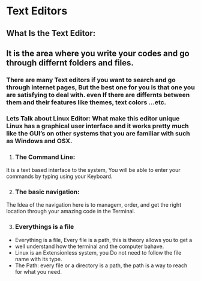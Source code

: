 # Text Editors 

## What Is the Text Editor:

## It is the area where you write your codes and go through differnt folders and files.


### There are many Text editors if you want to search and go through internet pages, But the best one for you is that one you are satisfying to deal with. even If there are differnts between them and their features like themes, text colors ...etc.
 
### Lets Talk about Linux Editor: What make this editor unique Linux has a graphical user interface and it works pretty much like the GUI’s on other systems that you are familiar with such as Windows and OSX.


 1. ### The Command Line: 
 It is a text based interface to the system, You will be able to enter your commands by typing using your Keyboard.

2. ### The basic navigation: 
The Idea of the navigation here is to managem, order, and get the right location through your amazing code in the Terminal.

3. ### Everythings is a file
 - Everything is a file, Every file is a path, this is theory allows you to get a 
 - well understand how the terminal and the computer bahave.
 - Linux is an Extensionless system, you Do not need to follow the file name with its type.
 - The Path: every file or a directory is a path, the path is a way to reach for what you need.
